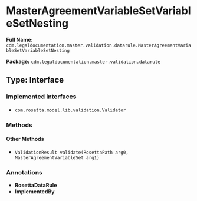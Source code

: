 # MasterAgreementVariableSetVariableSetNesting

**Full Name:** `cdm.legaldocumentation.master.validation.datarule.MasterAgreementVariableSetVariableSetNesting`

**Package:** `cdm.legaldocumentation.master.validation.datarule`

## Type: Interface

### Implemented Interfaces

- `com.rosetta.model.lib.validation.Validator`

### Methods

#### Other Methods

- `ValidationResult validate(RosettaPath arg0, MasterAgreementVariableSet arg1)`

### Annotations

- **RosettaDataRule**
- **ImplementedBy**


